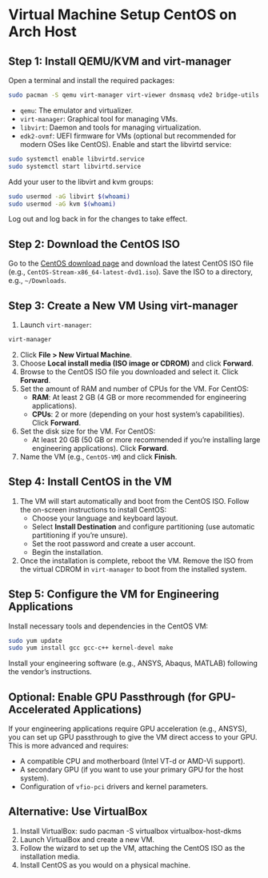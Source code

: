 # Virtual Machine Setup CentOS on Arch Host
## Step 1: Install QEMU/KVM and virt-manager
Open a terminal and install the required packages:
```bash
sudo pacman -S qemu virt-manager virt-viewer dnsmasq vde2 bridge-utils libvirt edk2-ovmf
```    
- `qemu`: The emulator and virtualizer.
- `virt-manager`: Graphical tool for managing VMs.
- `libvirt`: Daemon and tools for managing virtualization.
- `edk2-ovmf`: UEFI firmware for VMs (optional but recommended for modern OSes like CentOS).
Enable and start the libvirtd service:
```bash
sudo systemctl enable libvirtd.service
sudo systemctl start libvirtd.service
```
Add your user to the libvirt and kvm groups:
```bash
sudo usermod -aG libvirt $(whoami)
sudo usermod -aG kvm $(whoami)
```
Log out and log back in for the changes to take effect.

## Step 2: Download the CentOS ISO
Go to the [CentOS download page](https://www.centos.org/download/) and download the latest CentOS ISO file (e.g., `CentOS-Stream-x86_64-latest-dvd1.iso`).
Save the ISO to a directory, e.g., `~/Downloads`.

## Step 3: Create a New VM Using virt-manager
1. Launch `virt-manager`:
```bash
virt-manager
```
2. Click **File > New Virtual Machine**.
3. Choose **Local install media (ISO image or CDROM)** and click **Forward**.
4. Browse to the CentOS ISO file you downloaded and select it. Click **Forward**.
5. Set the amount of RAM and number of CPUs for the VM. For CentOS:
   - **RAM**: At least 2 GB (4 GB or more recommended for engineering applications).
   - **CPUs**: 2 or more (depending on your host system’s capabilities).
   Click **Forward**.
6. Set the disk size for the VM. For CentOS:
   - At least 20 GB (50 GB or more recommended if you’re installing large engineering applications).
   Click **Forward**.
7. Name the VM (e.g., `CentOS-VM`) and click **Finish**.

## Step 4: Install CentOS in the VM
1. The VM will start automatically and boot from the CentOS ISO. Follow the on-screen instructions to install CentOS:
   - Choose your language and keyboard layout.
   - Select **Install Destination** and configure partitioning (use automatic partitioning if you’re unsure).
   - Set the root password and create a user account.
   - Begin the installation.
2. Once the installation is complete, reboot the VM. Remove the ISO from the virtual CDROM in `virt-manager` to boot from the installed system.

## Step 5: Configure the VM for Engineering Applications
Install necessary tools and dependencies in the CentOS VM:
```bash
sudo yum update
sudo yum install gcc gcc-c++ kernel-devel make
```
Install your engineering software (e.g., ANSYS, Abaqus, MATLAB) following the vendor’s instructions.

## Optional: Enable GPU Passthrough (for GPU-Accelerated Applications)
If your engineering applications require GPU acceleration (e.g., ANSYS), you can set up GPU passthrough to give the VM direct access to your GPU. This is more advanced and requires:
- A compatible CPU and motherboard (Intel VT-d or AMD-Vi support).
- A secondary GPU (if you want to use your primary GPU for the host system).
- Configuration of `vfio-pci` drivers and kernel parameters.

## Alternative: Use VirtualBox
1. Install VirtualBox:
   sudo pacman -S virtualbox virtualbox-host-dkms
2. Launch VirtualBox and create a new VM.
3. Follow the wizard to set up the VM, attaching the CentOS ISO as the installation media.
4. Install CentOS as you would on a physical machine.